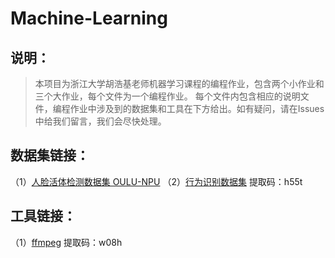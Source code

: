 # Machine-Learning
## 说明：
  >本项目为浙江大学胡浩基老师机器学习课程的编程作业，包含两个小作业和三个大作业，每个文件为一个编程作业。  每个文件内包含相应的说明文件，编程作业中涉及到的数据集和工具在下方给出。如有疑问，请在Issues中给我们留言，我们会尽快处理。
## 数据集链接：
  （1）[人脸活体检测数据集 OULU-NPU](https://sites.google.com/site/oulunpudatabase/)
  （2）[行为识别数据集](https://pan.baidu.com/s/1h1biapzwZopJ89FeJSulwg) 提取码：h55t
## 工具链接：
（1）[ffmpeg](https://pan.baidu.com/s/1eogvpRkbtYyiGXjtyGdCTA) 提取码：w08h
